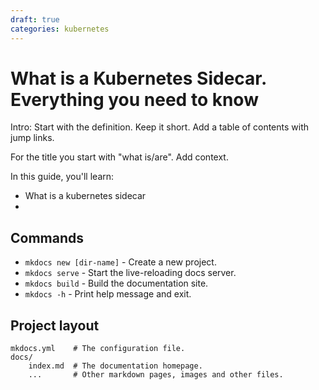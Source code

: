 ```yaml
---
draft: true
categories: kubernetes
---
```

# What is a Kubernetes Sidecar. Everything you need to know

Intro: Start with the definition. Keep it short. Add a table of contents with jump links.

For the title you start with "what is/are". Add context.

In this guide, you'll learn:
 * What is a kubernetes sidecar
 * 

## Commands

* `mkdocs new [dir-name]` - Create a new project.
* `mkdocs serve` - Start the live-reloading docs server.
* `mkdocs build` - Build the documentation site.
* `mkdocs -h` - Print help message and exit.

## Project layout

    mkdocs.yml    # The configuration file.
    docs/
        index.md  # The documentation homepage.
        ...       # Other markdown pages, images and other files.
